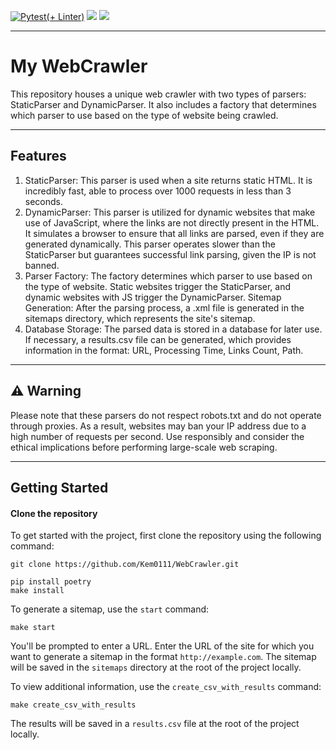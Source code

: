 [![Pytest(+ Linter)](https://github.com/Kem0111/WebCrawler/actions/workflows/webcrawler.yml/badge.svg)](https://github.com/Kem0111/WebCrawler/actions/workflows/webcrawler.yml) <a href="https://codeclimate.com/github/Kem0111/WebCrawler/maintainability"><img src="https://api.codeclimate.com/v1/badges/73f701f36e2eb380c7bb/maintainability" /></a> <a href="https://codeclimate.com/github/Kem0111/WebCrawler/test_coverage"><img src="https://api.codeclimate.com/v1/badges/73f701f36e2eb380c7bb/test_coverage" /></a>


---

# My WebCrawler

This repository houses a unique web crawler with two types of parsers: StaticParser and DynamicParser. It also includes a factory that determines which parser to use based on the type of website being crawled.

---
## Features

1. StaticParser: This parser is used when a site returns static HTML. It is incredibly fast, able to process over 1000 requests in less than 3 seconds.
2. DynamicParser: This parser is utilized for dynamic websites that make use of JavaScript, where the links are not directly present in the HTML. It simulates a browser to ensure that all links are parsed, even if they are generated dynamically. This parser operates slower than the StaticParser but guarantees successful link parsing, given the IP is not banned.
3. Parser Factory: The factory determines which parser to use based on the type of website. Static websites trigger the StaticParser, and dynamic websites with JS trigger the DynamicParser.
Sitemap Generation: After the parsing process, a .xml file is generated in the sitemaps directory, which represents the site's sitemap.
4. Database Storage: The parsed data is stored in a database for later use. If necessary, a results.csv file can be generated, which provides information in the format: URL, Processing Time, Links Count, Path.

---

## ⚠️ Warning

Please note that these parsers do not respect robots.txt and do not operate through proxies. As a result, websites may ban your IP address due to a high number of requests per second. Use responsibly and consider the ethical implications before performing large-scale web scraping.

---

## Getting Started


#### Clone the repository

To get started with the project, first clone the repository using the following command:

```
git clone https://github.com/Kem0111/WebCrawler.git
```
```
pip install poetry
make install
```


To generate a sitemap, use the `start` command:

```
make start
```
You'll be prompted to enter a URL. Enter the URL of the site for which you want to generate a sitemap in the format `http://example.com`. The sitemap will be saved in the `sitemaps` directory at the root of the project locally.

To view additional information, use the `create_csv_with_results` command:

```
make create_csv_with_results
```
The results will be saved in a `results.csv` file at the root of the project locally.
